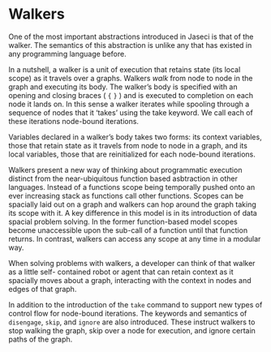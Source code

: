 # Walkers

One of the most important abstractions introduced in Jaseci is that of the walker. The
semantics of this abstraction is unlike any that has existed in any programming language
before.

In a nutshell, a walker is a unit of execution that retains state (its local scope) as it travels
over a graphs. Walkers *walk* from node to node in the graph and executing its body.
The walker’s body is specified with an opening and closing braces ( `{` `}` ) and is executed to
completion on each node it lands on. In this sense a walker iterates while spooling through a
sequence of nodes that it ‘takes’ using the take keyword. We call each of these iterations
node-bound iterations.

Variables declared in a walker’s body takes two forms: its context variables, those that
retain state as it travels from node to node in a graph, and its local variables, those that are
reinitialized for each node-bound iterations.

Walkers present a new way of thinking about programmatic execution distinct from the
near-ubiquitous function based asbtraction in other languages. Instead of a functions scope
being temporally pushed onto an ever increasing stack as functions call other functions.
Scopes can be spacially laid out on a graph and walkers can hop around the graph taking its
scope with it. A key difference in this model is in its introduction of data spacial problem
solving. In the former function-based model scopes become unaccessible upon the sub-call of
a function until that function returns. In contrast, walkers can access any scope at any time
in a modular way.

When solving problems with walkers, a developer can think of that walker as a little self-
contained robot or agent that can retain context as it spacially moves about a graph,
interacting with the context in nodes and edges of that graph.

In addition to the introduction of the `take` command to support new types of control flow for node-bound iterations. The keywords and semantics of `disengage`, `skip`, and `ignore` are also introduced. These instruct walkers to stop walking the graph, skip over a node for execution, and ignore certain paths of the graph.
